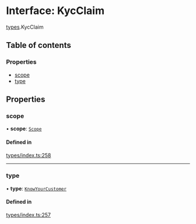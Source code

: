 # Interface: KycClaim

[types](../wiki/types).KycClaim

## Table of contents

### Properties

- [scope](../wiki/types.KycClaim#scope)
- [type](../wiki/types.KycClaim#type)

## Properties

### scope

• **scope**: [`Scope`](../wiki/types.Scope)

#### Defined in

[types/index.ts:258](https://github.com/PolymathNetwork/polymesh-sdk/blob/49113a20/src/types/index.ts#L258)

___

### type

• **type**: [`KnowYourCustomer`](../wiki/types.ClaimType#knowyourcustomer)

#### Defined in

[types/index.ts:257](https://github.com/PolymathNetwork/polymesh-sdk/blob/49113a20/src/types/index.ts#L257)
